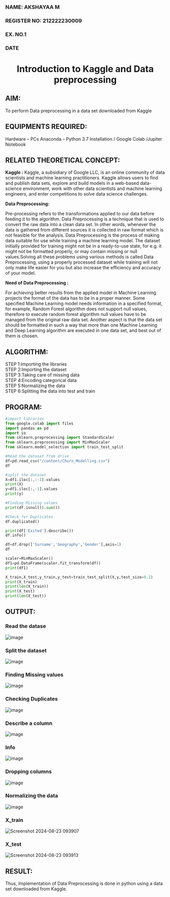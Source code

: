 <H3>NAME: AKSHAYAA M</H3>
<H3>REGISTER NO: 212222230009</H3>
<H3>EX. NO.1</H3>
<H3>DATE</H3>
<H1 ALIGN =CENTER> Introduction to Kaggle and Data preprocessing</H1>

## AIM:

To perform Data preprocessing in a data set downloaded from Kaggle

## EQUIPMENTS REQUIRED:
Hardware – PCs
Anaconda – Python 3.7 Installation / Google Colab /Jupiter Notebook

## RELATED THEORETICAL CONCEPT:

**Kaggle :**
Kaggle, a subsidiary of Google LLC, is an online community of data scientists and machine learning practitioners. Kaggle allows users to find and publish data sets, explore and build models in a web-based data-science environment, work with other data scientists and machine learning engineers, and enter competitions to solve data science challenges.

**Data Preprocessing:**

Pre-processing refers to the transformations applied to our data before feeding it to the algorithm. Data Preprocessing is a technique that is used to convert the raw data into a clean data set. In other words, whenever the data is gathered from different sources it is collected in raw format which is not feasible for the analysis.
Data Preprocessing is the process of making data suitable for use while training a machine learning model. The dataset initially provided for training might not be in a ready-to-use state, for e.g. it might not be formatted properly, or may contain missing or null values.Solving all these problems using various methods is called Data Preprocessing, using a properly processed dataset while training will not only make life easier for you but also increase the efficiency and accuracy of your model.

**Need of Data Preprocessing :**

For achieving better results from the applied model in Machine Learning projects the format of the data has to be in a proper manner. Some specified Machine Learning model needs information in a specified format, for example, Random Forest algorithm does not support null values, therefore to execute random forest algorithm null values have to be managed from the original raw data set.
Another aspect is that the data set should be formatted in such a way that more than one Machine Learning and Deep Learning algorithm are executed in one data set, and best out of them is chosen.


## ALGORITHM:
STEP 1:Importing the libraries<BR>
STEP 2:Importing the dataset<BR>
STEP 3:Taking care of missing data<BR>
STEP 4:Encoding categorical data<BR>
STEP 5:Normalizing the data<BR>
STEP 6:Splitting the data into test and train<BR>

##  PROGRAM:
```python
#import libraries
from google.colab import files
import pandas as pd
import io
from sklearn.preprocessing import StandardScaler
from sklearn.preprocessing import MinMaxScaler
from sklearn.model_selection import train_test_split

#Read the dataset from drive
df=pd.read_csv("/content/Churn_Modelling.csv")
df

#split the dataset
X=df1.iloc[:,:-1].values
print(X)
y=df1.iloc[:,-1].values
print(y)

#Finding Missing values
print(df.isnull().sum())

#Check for Duplicates
df.duplicated()

print(df['Exited'].describe())
df.info()

df=df.drop(['Surname','Geography','Gender'],axis=1)
df

scaler=MinMaxScaler()
df1=pd.DataFrame(scaler.fit_transform(df))
print(df1)

X_train,X_test,y_train,y_test=train_test_split(X,y,test_size=0.2)
print(X_train)
print(len(X_train))
print(X_test)
print(len(X_test))
```
## OUTPUT:
### Read the datase
![image](1.png)
### Split the dataset
![image](2.png)
### Finding Missing values
![image](3.png)
### Checking Duplicates
![image](4.png)
### Describe a column
![image](5.png)
### Info
![image](6.png)
### Dropping columns
![image](7.png)
### Normalizing the data
![image](8.png)
### X_train
![Screenshot 2024-08-23 093907](https://github.com/user-attachments/assets/536de344-6a5f-45f9-88cc-bb13ecab057c)

### X_test
![Screenshot 2024-08-23 093913](https://github.com/user-attachments/assets/9cc63c61-beb5-4616-a8c7-3221f588175a)

## RESULT:
Thus, Implementation of Data Preprocessing is done in python  using a data set downloaded from Kaggle.


